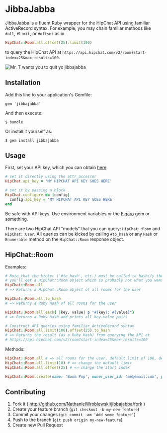 # JibbaJabba

JibbaJabba is a fluent Ruby wrapper for the HipChat API using familiar ActiveRecord syntax.  For example, you may chain familiar methods like `#all`, `#limit`, or `#offset` as in:
```rb
HipChat::Room.all.offset(25).limit(100)
```
to query the HipChat API at `https://api.hipchat.com/v2/room?start-index=25&max-results=100`.

![Mr. T wants you to quit yo jibbajabba](https://raw.github.com/NathanielWroblewski/jibbajabba/master/mrt.jpg)

## Installation

Add this line to your application's Gemfile:

    gem 'jibbajabba'

And then execute:

    $ bundle

Or install it yourself as:

    $ gem install jibbajabba

## Usage

First, set your API key, which you can obtain [here](https://www.hipchat.com/account/api).

```rb
# set it directly using the attr_accessor
HipChat.api_key = 'MY HIPCHAT API KEY GOES HERE'

# set it by passing a block
HipChat.configure do |config|
  config.api_key = 'MY HIPCHAT API KEY GOES HERE'
end
```

Be safe with API keys.  Use environment variables or the [Figaro](https://github.com/laserlemon/figaro) gem or something.

There are two HipChat API "models" that you can query: `HipChat::Room` and `HipChat::User`.  All queries can be kicked by calling `#to_hash` or any `Hash` or `Enumerable` method on the `HipChat::Room` response object.

HipChat::Room
---
Examples:
```rb
# Note that the kicker ('#to_hash', etc.) must be called to hashify the return object or else 
# you'll get a HipChat::Room object which is probably not what you want
HipChat::Room.all
# => Returns a HipChat::Room object of all rooms for the user

HipChat::Room.all.to_hash
# => Returns a Ruby Hash of all rooms for the user

HipChat::Room.all.each{ |key, value| p "#{key}: #{value}"}
# => Returns a Ruby Hash and prints all key-value pairs

# Construct API queries using familiar ActiveRecord syntax
HipChat::Room.all.limit(100).offset(25).to_hash
# => Returns the result (as a Ruby Hash) from querying the API at
# https://api.hipchat.com/v2/room?start-index=25&max-results=100
```

Methods:
```rb
HipChat::Room.all # => all rooms for the user, default limit of 100, default start index of 0
HipChat::Room.all.limit(10) # => change the default limit
HipChat::Room.all.offset(25) # => change the start index

HipChat::Room.create(name: 'Boom Pop', owner_user_id: 'me@email.com', privacy: 'public', guest_access: false )
```

## Contributing

1. Fork it ( http://github.com/NathanielWroblewski/jibbajabba/fork )
2. Create your feature branch (`git checkout -b my-new-feature`)
3. Commit your changes (`git commit -am 'Add some feature'`)
4. Push to the branch (`git push origin my-new-feature`)
5. Create new Pull Request
